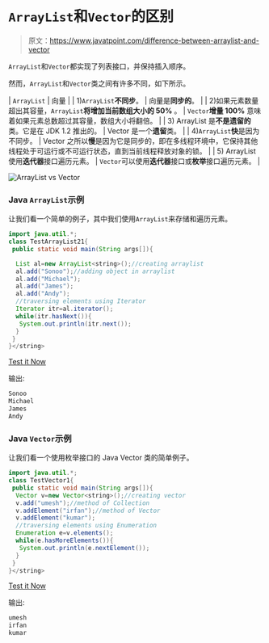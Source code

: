 # `ArrayList`和`Vector`的区别

> 原文：<https://www.javatpoint.com/difference-between-arraylist-and-vector>

`ArrayList`和`Vector`都实现了列表接口，并保持插入顺序。

然而，`ArrayList`和`Vector`类之间有许多不同，如下所示。

| `ArrayList` | 向量 |
| 1)`ArrayList`**不同步**。 | 向量是**同步的**。 |
| 2)如果元素数量超出其容量，`ArrayList`**将增加当前数组大小的 50%** 。 | `Vector`**增量 100%** 意味着如果元素总数超过其容量，数组大小将翻倍。 |
| 3) ArrayList 是**不是遗留的**类。它是在 JDK 1.2 推出的。 | Vector 是一个**遗留**类。 |
| 4)`ArrayList`**快**是因为不同步。 | Vector 之所以**慢**是因为它是同步的，即在多线程环境中，它保持其他线程处于可运行或不可运行状态，直到当前线程释放对象的锁。 |
| 5) ArrayList 使用**迭代器**接口遍历元素。 | `Vector`可以使用**迭代器**接口或**枚举**接口遍历元素。 |

![ArrayList vs Vector](../img/c3f84c6cc8787302dd5f1411cbadf21c.png)

### Java `ArrayList`示例

让我们看一个简单的例子，其中我们使用`ArrayList`来存储和遍历元素。

```java
import java.util.*;  
class TestArrayList21{  
 public static void main(String args[]){  

  List al=new ArrayList<string>();//creating arraylist  
  al.add("Sonoo");//adding object in arraylist  
  al.add("Michael");  
  al.add("James");  
  al.add("Andy");  
  //traversing elements using Iterator
  Iterator itr=al.iterator();
  while(itr.hasNext()){
   System.out.println(itr.next());
  }  
 }  
}</string> 
```

[Test it Now](https://www.javatpoint.com/opr/test.jsp?filename=TestArrayList21)

输出:

```java
Sonoo
Michael
James
Andy

```

### Java `Vector`示例

让我们看一个使用枚举接口的 Java Vector 类的简单例子。

```java
import java.util.*;    
class TestVector1{    
 public static void main(String args[]){    
  Vector v=new Vector<string>();//creating vector
  v.add("umesh");//method of Collection
  v.addElement("irfan");//method of Vector
  v.addElement("kumar");
  //traversing elements using Enumeration
  Enumeration e=v.elements();
  while(e.hasMoreElements()){
   System.out.println(e.nextElement());
  }
 }    
}</string> 
```

[Test it Now](https://www.javatpoint.com/opr/test.jsp?filename=TestVector1)

输出:

```java
umesh
irfan
kumar

```